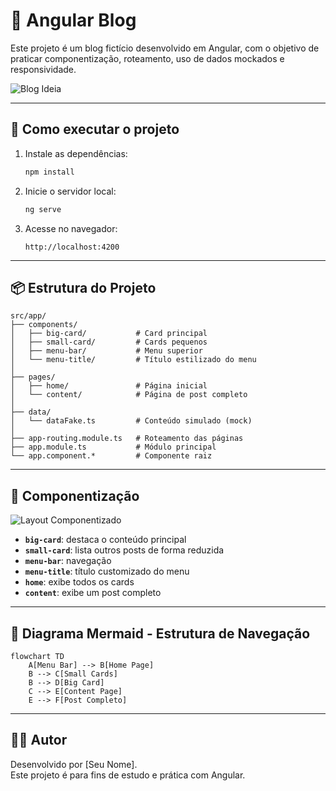 
# 📰 Angular Blog

Este projeto é um blog fictício desenvolvido em Angular, com o objetivo de praticar componentização, roteamento, uso de dados mockados e responsividade.

![Blog Ideia](.ideas/blogideia.webp)

---

## 🚀 Como executar o projeto

1. Instale as dependências:
   ```bash
   npm install
   ```

2. Inicie o servidor local:
   ```bash
   ng serve
   ```

3. Acesse no navegador:
   ```
   http://localhost:4200
   ```

---

## 📦 Estrutura do Projeto

```
src/app/
├── components/
│   ├── big-card/           # Card principal
│   ├── small-card/         # Cards pequenos
│   ├── menu-bar/           # Menu superior
│   └── menu-title/         # Título estilizado do menu
│
├── pages/
│   ├── home/               # Página inicial
│   └── content/            # Página de post completo
│
├── data/
│   └── dataFake.ts         # Conteúdo simulado (mock)
│
├── app-routing.module.ts   # Roteamento das páginas
├── app.module.ts           # Módulo principal
└── app.component.*         # Componente raiz
```

---

## 🧠 Componentização

![Layout Componentizado](.ideas/layout-componentizado.png)

- **`big-card`**: destaca o conteúdo principal
- **`small-card`**: lista outros posts de forma reduzida
- **`menu-bar`**: navegação
- **`menu-title`**: título customizado do menu
- **`home`**: exibe todos os cards
- **`content`**: exibe um post completo

---

## 🔁 Diagrama Mermaid - Estrutura de Navegação

```mermaid
flowchart TD
    A[Menu Bar] --> B[Home Page]
    B --> C[Small Cards]
    B --> D[Big Card]
    C --> E[Content Page]
    E --> F[Post Completo]
```

---

## 👨‍💻 Autor

Desenvolvido por [Seu Nome].  
Este projeto é para fins de estudo e prática com Angular.
